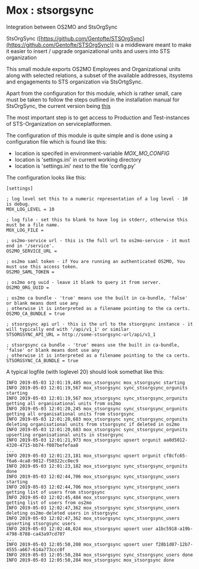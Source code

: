 # Mox : stsorgsync

Integration between OS2MO and StsOrgSync

StsOrgSync ([https://github.com/Gentofte/STSOrgSync](https://github.com/Gentofte/STSOrgSync)) is a middleware meant to make it easier to 
insert / upgrade organizational units and users into STS organization

This small module exports OS2MO Employees and Organizational units along with selected relations, a subset of the available addresses, itsystems and engagements to STS organization via StsOrtgSync.

Apart from the configuration for this module, which is rather small, care must be taken to follow the steps outlined in the installation manual for StsOrgSync, 
the current version being [this](https://github.com/Gentofte/STSOrgSync/raw/master/Documentation/Installation%20Guide.docx)

The most important step is to get access to Production and Test-instances of STS-Organization on serviceplatformen.

The configuration of this module is quite simple and is done using a configuration file which is found like this:

* location is specifed in environment-variable *MOX_MO_CONFIG*
* location is 'settings.ini' in current working directory
* location is 'settings.ini' next to the file 'config.py'


The configuration looks like this:

    [settings]

    ; log level set this to a numeric representation of a log level - 10 is debug.
    MOX_LOG_LEVEL = 10 

    ; log file - set this to blank to have log in stderr, otherwise this must be a file name. 
    MOX_LOG_FILE =

    ; os2mo-service url - this is the full url to os2mo-service - it must end in '/service'.
    OS2MO_SERVICE_URL = 

    ; os2mo saml token - if You are running an authenticated OS2MO, You must use this access token.
    OS2MO_SAML_TOKEN =

    ; os2mo org uuid - leave it blank to query it from server. 
    OS2MO_ORG_UUID = 
    
    ; os2mo ca bundle - 'true' means use the built in ca-bundle, 'false' or blank means dont use any
    ; otherwise it is interpreted as a filename pointing to the ca certs.
    OS2MO_CA_BUNDLE = true

    ; stsorgsync api url - this is the url to the stsorgsync instance - it will typically end with '/api/v1_1' or similar 
    STSORGSYNC_API_URL = http://some-stsorgsync-url/api/v1_1

    ; stsorgsync ca bundle - 'true' means use the built in ca-bundle, 'false' or blank means dont use any
    ; otherwise it is interpreted as a filename pointing to the ca certs.
    STSORGSYNC_CA_BUNDLE = true

A typical logfile (with loglevel 20) should look somethat like this:

    INFO 2019-05-03 12:01:19,485 mox_stsorgsync mox_stsorgsync starting
    INFO 2019-05-03 12:01:19,567 mox_stsorgsync sync_stsorgsync_orgunits starting
    INFO 2019-05-03 12:01:19,567 mox_stsorgsync sync_stsorgsync_orgunits getting all organisational units from os2mo
    INFO 2019-05-03 12:01:20,245 mox_stsorgsync sync_stsorgsync_orgunits getting all organisational units from stsorgsync
    INFO 2019-05-03 12:01:20,683 mox_stsorgsync sync_stsorgsync_orgunits deleting organisational units from stsorgsync if deleted in os2mo
    INFO 2019-05-03 12:01:20,683 mox_stsorgsync sync_stsorgsync_orgunits upserting organisational units in stsorgsync
    INFO 2019-05-03 12:01:21,973 mox_stsorgsync upsert orgunit aa0d5012-4320-4715-bb74-f087befefaa8
    ...
    INFO 2019-05-03 12:01:23,181 mox_stsorgsync upsert orgunit cf8cfc65-f6a6-4ca8-9812-f50322cc0ec9
    INFO 2019-05-03 12:01:23,182 mox_stsorgsync sync_stsorgsync_orgunits done
    INFO 2019-05-03 12:02:44,706 mox_stsorgsync sync_stsorgsync_users starting
    INFO 2019-05-03 12:02:44,706 mox_stsorgsync sync_stsorgsync_users getting list of users from stsorgsync
    INFO 2019-05-03 12:02:45,484 mox_stsorgsync sync_stsorgsync_users getting list of users from os2mo
    INFO 2019-05-03 12:02:47,362 mox_stsorgsync sync_stsorgsync_users deleting os2mo-deleted users in stsorgsync
    INFO 2019-05-03 12:02:47,362 mox_stsorgsync sync_stsorgsync_users upserting stsorgsync users
    INFO 2019-05-03 12:02:48,024 mox_stsorgsync upsert user a1bc5918-a19b-4798-8788-ca43a97cd707
    ...
    INFO 2019-05-03 12:05:50,208 mox_stsorgsync upsert user f28b1d87-12b7-4555-a667-614a773ccc0f
    INFO 2019-05-03 12:05:50,284 mox_stsorgsync sync_stsorgsync_users done
    INFO 2019-05-03 12:05:50,284 mox_stsorgsync mox_stsorgsync done


